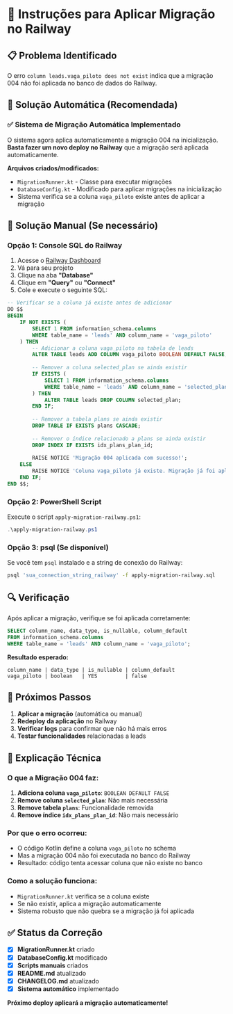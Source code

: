 # 🔧 Instruções para Aplicar Migração no Railway

## 📋 Problema Identificado

O erro `column leads.vaga_piloto does not exist` indica que a migração 004 não foi aplicada no banco de dados do Railway.

## 🚀 Solução Automática (Recomendada)

### ✅ Sistema de Migração Automática Implementado

O sistema agora aplica automaticamente a migração 004 na inicialização. **Basta fazer um novo deploy no Railway** que a migração será aplicada automaticamente.

**Arquivos criados/modificados:**
- `MigrationRunner.kt` - Classe para executar migrações
- `DatabaseConfig.kt` - Modificado para aplicar migrações na inicialização
- Sistema verifica se a coluna `vaga_piloto` existe antes de aplicar a migração

## 🔧 Solução Manual (Se necessário)

### Opção 1: Console SQL do Railway

1. Acesse o [Railway Dashboard](https://railway.app)
2. Vá para seu projeto
3. Clique na aba **"Database"**
4. Clique em **"Query"** ou **"Connect"**
5. Cole e execute o seguinte SQL:

```sql
-- Verificar se a coluna já existe antes de adicionar
DO $$ 
BEGIN
    IF NOT EXISTS (
        SELECT 1 FROM information_schema.columns 
        WHERE table_name = 'leads' AND column_name = 'vaga_piloto'
    ) THEN
        -- Adicionar a coluna vaga_piloto na tabela de leads
        ALTER TABLE leads ADD COLUMN vaga_piloto BOOLEAN DEFAULT FALSE;
        
        -- Remover a coluna selected_plan se ainda existir
        IF EXISTS (
            SELECT 1 FROM information_schema.columns 
            WHERE table_name = 'leads' AND column_name = 'selected_plan'
        ) THEN
            ALTER TABLE leads DROP COLUMN selected_plan;
        END IF;
        
        -- Remover a tabela plans se ainda existir
        DROP TABLE IF EXISTS plans CASCADE;
        
        -- Remover o índice relacionado a plans se ainda existir
        DROP INDEX IF EXISTS idx_plans_plan_id;
        
        RAISE NOTICE 'Migração 004 aplicada com sucesso!';
    ELSE
        RAISE NOTICE 'Coluna vaga_piloto já existe. Migração já foi aplicada.';
    END IF;
END $$;
```

### Opção 2: PowerShell Script

Execute o script `apply-migration-railway.ps1`:

```powershell
.\apply-migration-railway.ps1
```

### Opção 3: psql (Se disponível)

Se você tem `psql` instalado e a string de conexão do Railway:

```bash
psql 'sua_connection_string_railway' -f apply-migration-railway.sql
```

## 🔍 Verificação

Após aplicar a migração, verifique se foi aplicada corretamente:

```sql
SELECT column_name, data_type, is_nullable, column_default 
FROM information_schema.columns 
WHERE table_name = 'leads' AND column_name = 'vaga_piloto';
```

**Resultado esperado:**
```
column_name | data_type | is_nullable | column_default
vaga_piloto | boolean   | YES         | false
```

## 🚀 Próximos Passos

1. **Aplicar a migração** (automática ou manual)
2. **Redeploy da aplicação** no Railway
3. **Verificar logs** para confirmar que não há mais erros
4. **Testar funcionalidades** relacionadas a leads

## 📝 Explicação Técnica

### O que a Migração 004 faz:

1. **Adiciona coluna `vaga_piloto`**: `BOOLEAN DEFAULT FALSE`
2. **Remove coluna `selected_plan`**: Não mais necessária
3. **Remove tabela `plans`**: Funcionalidade removida
4. **Remove índice `idx_plans_plan_id`**: Não mais necessário

### Por que o erro ocorreu:

- O código Kotlin define a coluna `vaga_piloto` no schema
- Mas a migração 004 não foi executada no banco do Railway
- Resultado: código tenta acessar coluna que não existe no banco

### Como a solução funciona:

- `MigrationRunner.kt` verifica se a coluna existe
- Se não existir, aplica a migração automaticamente
- Sistema robusto que não quebra se a migração já foi aplicada

## ✅ Status da Correção

- [x] **MigrationRunner.kt** criado
- [x] **DatabaseConfig.kt** modificado
- [x] **Scripts manuais** criados
- [x] **README.md** atualizado
- [x] **CHANGELOG.md** atualizado
- [x] **Sistema automático** implementado

**Próximo deploy aplicará a migração automaticamente!**